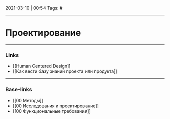2021-03-10 | 00:54
Tags: #
___

# Проектирование


___
### Links
- [[Human Centered Design]]
- [[Как вести базу знаний проекта или продукта]]

___
### Base-links
- [[00 Методы]]
- [[00 Исследования и проектирование]]
- [[00 Функциональные требования]]


